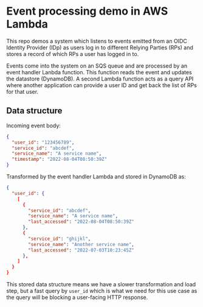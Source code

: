 # Event processing demo in AWS Lambda

This repo demos a system which listens to events emitted from an OIDC Identity Provider (IDp) as users log in to different Relying Parties (RPs) and stores a record of which RPs a user has logged in to.

Events come into the system on an SQS queue and are processed by an event handler Lanbda function. This function reads the event and updates the datastore (DynamoDB). A second Lambda function acts as a query API where another application can provide a user ID and get back the list of RPs for that user.

## Data structure

Incoming event body:

```json
{
  "user_id": "123456789",
  "service_id": "abcdef",
  "service_name": "A service name",
  "timestamp": "2022-08-04T08:50:39Z"
}
```

Transformed by the event handler Lambda and stored in DynamoDB as:

```json
{
  "user_id": {
    [
      {
        "service_id": "abcdef",
        "service_name": "A service name",
        "last_accessed": "2022-08-04T08:50:39Z"
      },
      {
        "service_id": "ghijkl",
        "service_name": "Another service name",
        "last_accessed": "2022-07-03T10:23:45Z"
      },
    ]
  }
}
```

This stored data structure means we have a slower transformation and load step, but a fast query by `user_id` which is what we need for this use case as the query will be blocking a user-facing HTTP response.
